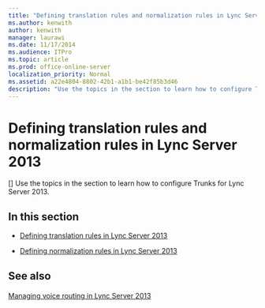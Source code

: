 ```yaml
---
title: "Defining translation rules and normalization rules in Lync Server 2013"
ms.author: kenwith
author: kenwith
manager: laurawi
ms.date: 11/17/2014
ms.audience: ITPro
ms.topic: article
ms.prod: office-online-server
localization_priority: Normal
ms.assetid: a22e4804-8802-42b1-a1b1-be42f85b3d46
description: "Use the topics in the section to learn how to configure Trunks for Lync Server 2013."
---
```


# Defining translation rules and normalization rules in Lync Server 2013
[]
Use the topics in the section to learn how to configure Trunks for Lync Server 2013.
  
## In this section

- [Defining translation rules in Lync Server 2013](defining-translation-rules.md)
    
- [Defining normalization rules in Lync Server 2013](defining-normalization-rules.md)
    
## See also

#### 

[Managing voice routing in Lync Server 2013](managing-voice-routing.md)

